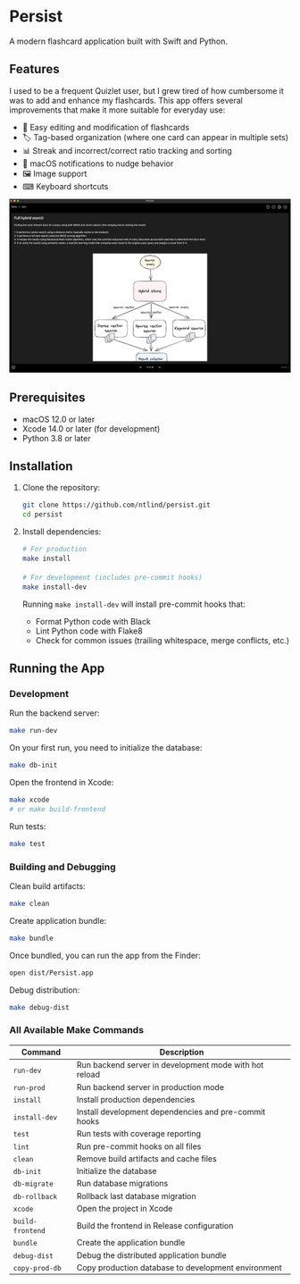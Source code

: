 # Persist

A modern flashcard application built with Swift and Python.

## Features

I used to be a frequent Quizlet user, but I grew tired of how cumbersome it was to add and enhance my flashcards. This app offers several improvements that make it more suitable for everyday use:

- 📝 Easy editing and modification of flashcards
- 🏷️ Tag-based organization (where one card can appear in multiple sets)
- 📊 Streak and incorrect/correct ratio tracking and sorting
- 🔔 macOS notifications to nudge behavior
- 🖼️ Image support
- ⌨  Keyboard shortcuts

![Flashcard example](https://github.com/ntlind/persist/blob/main/assets/example.png?raw=true)

## Prerequisites

- macOS 12.0 or later
- Xcode 14.0 or later (for development)
- Python 3.8 or later

## Installation

1. Clone the repository:
   ```bash
   git clone https://github.com/ntlind/persist.git
   cd persist
   ```

2. Install dependencies:
   ```bash
   # For production
   make install

   # For development (includes pre-commit hooks)
   make install-dev
   ```

    Running `make install-dev` will install pre-commit hooks that:
    - Format Python code with Black
    - Lint Python code with Flake8
    - Check for common issues (trailing whitespace, merge conflicts, etc.)


## Running the App

### Development

Run the backend server:
```bash
make run-dev
```

On your first run, you need to initialize the database:
```bash
make db-init
```

Open the frontend in Xcode:
```bash
make xcode
# or make build-frontend
```

Run tests:
```bash
make test
```

### Building and Debugging

Clean build artifacts:
```bash
make clean
```

Create application bundle:
```bash
make bundle
```

Once bundled, you can run the app from the Finder:
```bash
open dist/Persist.app
```

Debug distribution:
```bash
make debug-dist
```

### All Available Make Commands

| Command | Description |
|---------|-------------|
| `run-dev` | Run backend server in development mode with hot reload |
| `run-prod` | Run backend server in production mode |
| `install` | Install production dependencies |
| `install-dev` | Install development dependencies and pre-commit hooks |
| `test` | Run tests with coverage reporting |
| `lint` | Run pre-commit hooks on all files |
| `clean` | Remove build artifacts and cache files |
| `db-init` | Initialize the database |
| `db-migrate` | Run database migrations |
| `db-rollback` | Rollback last database migration |
| `xcode` | Open the project in Xcode |
| `build-frontend` | Build the frontend in Release configuration |
| `bundle` | Create the application bundle |
| `debug-dist` | Debug the distributed application bundle |
| `copy-prod-db` | Copy production database to development environment |
